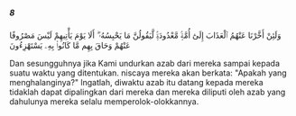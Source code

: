 ##### 8

<span class="ayah">وَلَئِنْ أَخَّرْنَا عَنْهُمُ ٱلْعَذَابَ إِلَىٰٓ أُمَّةٍۢ مَّعْدُودَةٍۢ لَّيَقُولُنَّ مَا يَحْبِسُهُۥٓ ۗ أَلَا يَوْمَ يَأْتِيهِمْ لَيْسَ مَصْرُوفًا عَنْهُمْ وَحَاقَ بِهِم مَّا كَانُوا۟ بِهِۦ يَسْتَهْزِءُونَ</span>

<span class="ayah_translation">Dan sesungguhnya jika Kami undurkan azab dari mereka sampai kepada suatu waktu yang ditentukan. niscaya mereka akan berkata: "Apakah yang menghalanginya?" lngatlah, diwaktu azab itu datang kepada mereka tidaklah dapat dipalingkan dari mereka dan mereka diliputi oleh azab yang dahulunya mereka selalu memperolok-olokkannya.</span>
